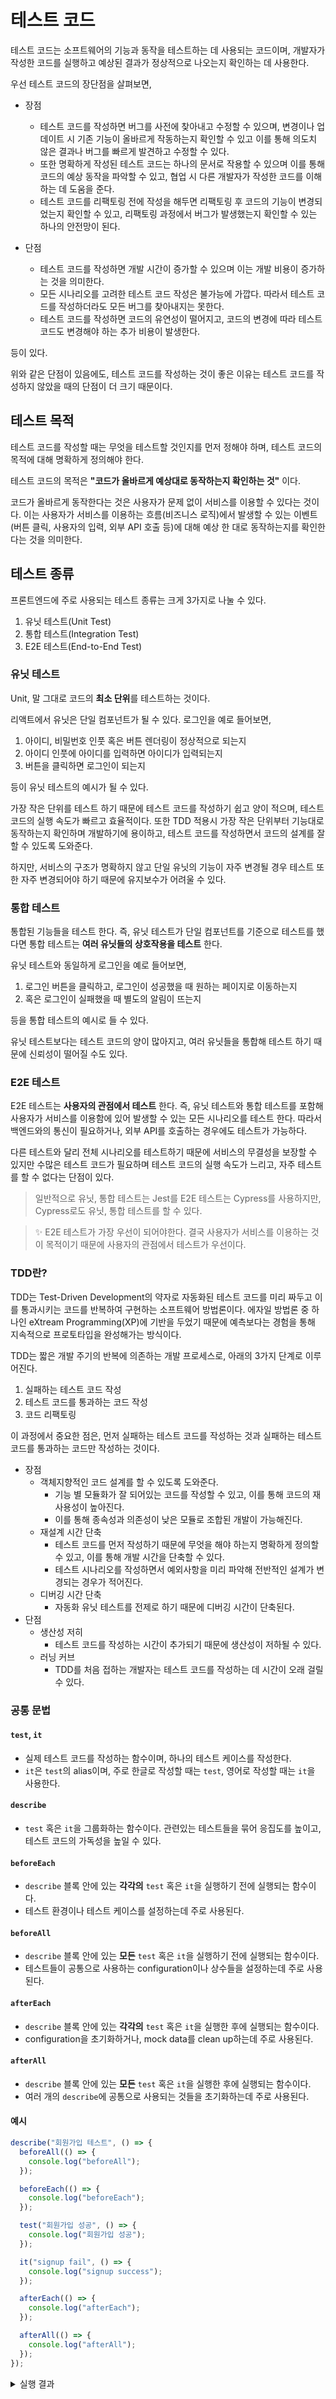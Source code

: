 # 테스트 코드

테스트 코드는 소프트웨어의 기능과 동작을 테스트하는 데 사용되는 코드이며, 개발자가 작성한 코드를 실행하고 예상된 결과가 정상적으로 나오는지 확인하는 데 사용한다.

우선 테스트 코드의 장단점을 살펴보면,

- 장점

  - 테스트 코드를 작성하면 버그를 사전에 찾아내고 수정할 수 있으며, 변경이나 업데이트 시 기존 기능이 올바르게 작동하는지 확인할 수 있고 이를 통해 의도치 않은 결과나 버그를 빠르게 발견하고 수정할 수 있다.
  - 또한 명확하게 작성된 테스트 코드는 하나의 문서로 작용할 수 있으며 이를 통해 코드의 예상 동작을 파악할 수 있고, 협업 시 다른 개발자가 작성한 코드를 이해하는 데 도움을 준다.
  - 테스트 코드를 리팩토링 전에 작성을 해두면 리팩토링 후 코드의 기능이 변경되었는지 확인할 수 있고, 리팩토링 과정에서 버그가 발생했는지 확인할 수 있는 하나의 안전망이 된다.

- 단점

  - 테스트 코드를 작성하면 개발 시간이 증가할 수 있으며 이는 개발 비용이 증가하는 것을 의미한다.
  - 모든 시나리오를 고려한 테스트 코드 작성은 불가능에 가깝다. 따라서 테스트 코드를 작성하더라도 모든 버그를 찾아내지는 못한다.
  - 테스트 코드를 작성하면 코드의 유연성이 떨어지고, 코드의 변경에 따라 테스트 코드도 변경해야 하는 추가 비용이 발생한다.

등이 있다.

위와 같은 단점이 있음에도, 테스트 코드를 작성하는 것이 좋은 이유는 테스트 코드를 작성하지 않았을 때의 단점이 더 크기 때문이다.

## 테스트 목적

테스트 코드를 작성할 때는 무엇을 테스트할 것인지를 먼저 정해야 하며, 테스트 코드의 목적에 대해 명확하게 정의해야 한다.

테스트 코드의 목적은 **"코드가 올바르게 예상대로 동작하는지 확인하는 것"** 이다.

코드가 올바르게 동작한다는 것은 사용자가 문제 없이 서비스를 이용할 수 있다는 것이다.
이는 사용자가 서비스를 이용하는 흐름(비즈니스 로직)에서 발생할 수 있는 이벤트(버튼 클릭, 사용자의 입력, 외부 API 호출 등)에 대해 예상 한 대로 동작하는지를 확인한다는 것을 의미한다.

## 테스트 종류

프론트엔드에 주로 사용되는 테스트 종류는 크게 3가지로 나눌 수 있다.

1. 유닛 테스트(Unit Test)
2. 통합 테스트(Integration Test)
3. E2E 테스트(End-to-End Test)

### 유닛 테스트

Unit, 말 그대로 코드의 **최소 단위**를 테스트하는 것이다.

리액트에서 유닛은 단일 컴포넌트가 될 수 있다. 로그인을 예로 들어보면,

1. 아이디, 비밀번호 인풋 혹은 버튼 렌더링이 정상적으로 되는지
2. 아이디 인풋에 아이디를 입력하면 아이디가 입력되는지
3. 버튼을 클릭하면 로그인이 되는지

등이 유닛 테스트의 예시가 될 수 있다.

가장 작은 단위를 테스트 하기 때문에 테스트 코드를 작성하기 쉽고 양이 적으며, 테스트 코드의 실행 속도가 빠르고 효율적이다.
또한 TDD 적용시 가장 작은 단위부터 기능대로 동작하는지 확인하며 개발하기에 용이하고, 테스트 코드를 작성하면서 코드의 설계를 잘 할 수 있도록 도와준다.

하지만, 서비스의 구조가 명확하지 않고 단일 유닛의 기능이 자주 변경될 경우 테스트 또한 자주 변경되어야 하기 때문에 유지보수가 어려울 수 있다.

### 통합 테스트

통합된 기능들을 테스트 한다. 즉, 유닛 테스트가 단일 컴포넌트를 기준으로 테스트를 했다면 통합 테스트는 **여러 유닛들의 상호작용을 테스트** 한다.

유닛 테스트와 동일하게 로그인을 예로 들어보면,

1. 로그인 버튼을 클릭하고, 로그인이 성공했을 때 원하는 페이지로 이동하는지
2. 혹은 로그인이 실패했을 때 별도의 알림이 뜨는지

등을 통합 테스트의 예시로 들 수 있다.

유닛 테스트보다는 테스트 코드의 양이 많아지고, 여러 유닛들을 통합해 테스트 하기 때문에 신뢰성이 떨어질 수도 있다.

### E2E 테스트

E2E 테스트는 **사용자의 관점에서 테스트** 한다. 즉, 유닛 테스트와 통합 테스트를 포함해 사용자가 서비스를 이용함에 있어 발생할 수 있는 모든 시나리오를 테스트 한다.
따라서 백엔드와의 통신이 필요하거나, 외부 API를 호출하는 경우에도 테스트가 가능하다.

다른 테스트와 달리 전체 시나리오를 테스트하기 때문에 서비스의 무결성을 보장할 수 있지만 수많은 테스트 코드가 필요하며 테스트 코드의 실행 속도가 느리고, 자주 테스트를 할 수 없다는 단점이 있다.

> 일반적으로 유닛, 통합 테스트는 Jest를 E2E 테스트는 Cypress를 사용하지만, Cypress로도 유닛, 통합 테스트를 할 수 있다.

> ✨ E2E 테스트가 가장 우선이 되어야한다. 결국 사용자가 서비스를 이용하는 것이 목적이기 때문에 사용자의 관점에서 테스트가 우선이다.

### TDD란?

TDD는 Test-Driven Development의 약자로 자동화된 테스트 코드를 미리 짜두고 이를 통과시키는 코드를 반복하여 구현하는 소프트웨어 방법론이다.
에자일 방법론 중 하나인 eXtream Programming(XP)에 기반을 두었기 때문에 예측보다는 경험을 통해 지속적으로 프로토타입을 완성해가는 방식이다.

TDD는 짧은 개발 주기의 반복에 의존하는 개발 프로세스로, 아래의 3가지 단계로 이루어진다.

1. 실패하는 테스트 코드 작성
2. 테스트 코드를 통과하는 코드 작성
3. 코드 리팩토링

이 과정에서 중요한 점은, 먼저 실패하는 테스트 코드를 작성하는 것과 실패하는 테스트 코드를 통과하는 코드만 작성하는 것이다.

- 장점
  - 객체지향적인 코드 설계를 할 수 있도록 도와준다.
    - 기능 별 모듈화가 잘 되어있는 코드를 작성할 수 있고, 이를 통해 코드의 재사용성이 높아진다.
    - 이를 통해 종속성과 의존성이 낮은 모듈로 조합된 개발이 가능해진다.
  - 재설계 시간 단축
    - 테스트 코드를 먼저 작성하기 때문에 무엇을 해야 하는지 명확하게 정의할 수 있고, 이를 통해 개발 시간을 단축할 수 있다.
    - 테스트 시나리오를 작성하면서 예외사항을 미리 파악해 전반적인 설계가 변경되는 경우가 적어진다.
  - 디버깅 시간 단축
    - 자동화 유닛 테스트를 전제로 하기 때문에 디버깅 시간이 단축된다.
- 단점
  - 생산성 저히
    - 테스트 코드를 작성하는 시간이 추가되기 때문에 생산성이 저하될 수 있다.
  - 러닝 커브
    - TDD를 처음 접하는 개발자는 테스트 코드를 작성하는 데 시간이 오래 걸릴 수 있다.

### 공통 문법

#### `test`, `it`

- 실제 테스트 코드를 작성하는 함수이며, 하나의 테스트 케이스를 작성한다.
- `it`은 `test`의 alias이며, 주로 한글로 작성할 때는 `test`, 영어로 작성할 때는 `it`을 사용한다.

#### `describe`

- `test` 혹은 `it`을 그룹화하는 함수이다. 관련있는 테스트들을 묶어 응집도를 높이고, 테스트 코드의 가독성을 높일 수 있다.

#### `beforeEach`

- `describe` 블록 안에 있는 **각각의** `test` 혹은 `it`을 실행하기 전에 실행되는 함수이다.
- 테스트 환경이나 테스트 케이스를 설정하는데 주로 사용된다.

#### `beforeAll`

- `describe` 블록 안에 있는 **모든** `test` 혹은 `it`을 실행하기 전에 실행되는 함수이다.
- 테스트들이 공통으로 사용하는 configuration이나 상수들을 설정하는데 주로 사용된다.

#### `afterEach`

- `describe` 블록 안에 있는 **각각의** `test` 혹은 `it`을 실행한 후에 실행되는 함수이다.
- configuration을 초기화하거나, mock data를 clean up하는데 주로 사용된다.

#### `afterAll`

- `describe` 블록 안에 있는 **모든** `test` 혹은 `it`을 실행한 후에 실행되는 함수이다.
- 여러 개의 `describe`에 공통으로 사용되는 것들을 초기화하는데 주로 사용된다.

#### 예시

```js
describe("회원가입 테스트", () => {
  beforeAll(() => {
    console.log("beforeAll");
  });

  beforeEach(() => {
    console.log("beforeEach");
  });

  test("회원가입 성공", () => {
    console.log("회원가입 성공");
  });

  it("signup fail", () => {
    console.log("signup success");
  });

  afterEach(() => {
    console.log("afterEach");
  });

  afterAll(() => {
    console.log("afterAll");
  });
});
```

<details>

<summary>실행 결과</summary>

```bash
console.log
  beforeAll

    at src/__test__/Signup.spec.tsx:3:13

console.log
  beforeEach

    at Object.<anonymous> (src/__test__/Signup.spec.tsx:7:13)

console.log
  회원가입 성공

    at Object.<anonymous> (src/__test__/Signup.spec.tsx:11:13)

console.log
  afterEach

    at Object.<anonymous> (src/__test__/Signup.spec.tsx:19:13)

console.log
  beforeEach

    at Object.<anonymous> (src/__test__/Signup.spec.tsx:7:13)

console.log
  signup success

    at Object.<anonymous> (src/__test__/Signup.spec.tsx:15:13)

console.log
  afterEach

    at Object.<anonymous> (src/__test__/Signup.spec.tsx:19:13)

console.log
  afterAll

    at src/__test__/Signup.spec.tsx:23:13

PASS  src/__test__/Signup.spec.tsx
회원가입 테스트
  ✓ 회원가입 성공 (3 ms)
  ✓ signup fail (2 ms)

Test Suites: 1 passed, 1 total
Tests:       2 passed, 2 total
Snapshots:   0 total
Time:        0.137 s, estimated 1 s
Ran all test suites.
```

</details>
